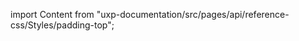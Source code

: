 
import Content from "uxp-documentation/src/pages/api/reference-css/Styles/padding-top";

<Content query="product=xd"/>
